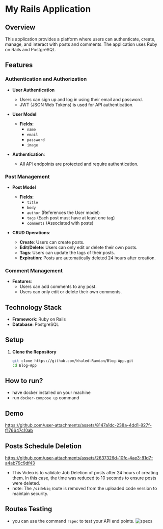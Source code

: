 # My Rails Application

## Overview

This application provides a platform where users can authenticate, create, manage, and interact with posts and comments. The application uses Ruby on Rails and PostgreSQL.

## Features

### Authentication and Authorization

- **User Authentication**
  - Users can sign up and log in using their email and password.
  - JWT (JSON Web Tokens) is used for API authentication.
  
- **User Model**
  - **Fields**:
    - `name`
    - `email`
    - `password`
    - `image`

- **Authentication**:
  - All API endpoints are protected and require authentication. 

### Post Management

- **Post Model**
  - **Fields**:
    - `title`
    - `body`
    - `author` (References the User model)
    - `tags` (Each post must have at least one tag)
    - `comments` (Associated with posts)
  
- **CRUD Operations**:
  - **Create**: Users can create posts.
  - **Edit/Delete**: Users can only edit or delete their own posts.
  - **Tags**: Users can update the tags of their posts.
  - **Expiration**: Posts are automatically deleted 24 hours after creation.

### Comment Management

- **Features**:
  - Users can add comments to any post.
  - Users can only edit or delete their own comments.

## Technology Stack

- **Framework**: Ruby on Rails
- **Database**: PostgreSQL

## Setup

1. **Clone the Repository**
   ```bash
   git clone https://github.com/khaled-Ramdan/Blog-App.git
   cd Blog-App


## How to run?
- have docker installed on your machine
- run `docker-compose up` command

## Demo 


https://github.com/user-attachments/assets/8147a1dc-238a-4dd1-827f-f176647c10ab



## Posts Schedule Deletion


https://github.com/user-attachments/assets/2637326d-10fc-4ae3-81d7-a4ab79c9df43

- This Video is to validate Job Deletion of posts after 24 hours of creating them. In this case, the time was reduced to 10 seconds to ensure posts were deleted. 
- note: The `/sidekiq` route is removed from the uploaded code version to maintain security.

## Routes Testing

- you can use the command `rspec` to test your API end points.
![specs](https://github.com/user-attachments/assets/f5be5e2c-ca19-47e1-ac8b-0e633794ea3f)



